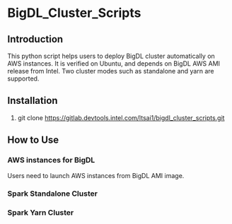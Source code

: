 # BigDL_Cluster_Scripts

## Introduction

This python script helps users to deploy BigDL cluster automatically on AWS instances.
It is verified on Ubuntu, and depends on BigDL AWS AMI release from Intel.
Two cluster modes such as standalone and yarn are supported.

## Installation

1. git clone https://gitlab.devtools.intel.com/ltsai1/bigdl_cluster_scripts.git

## How to Use


### AWS instances for BigDL 

Users need to launch AWS instances from BigDL AMI image.


### Spark Standalone Cluster

### Spark Yarn Cluster